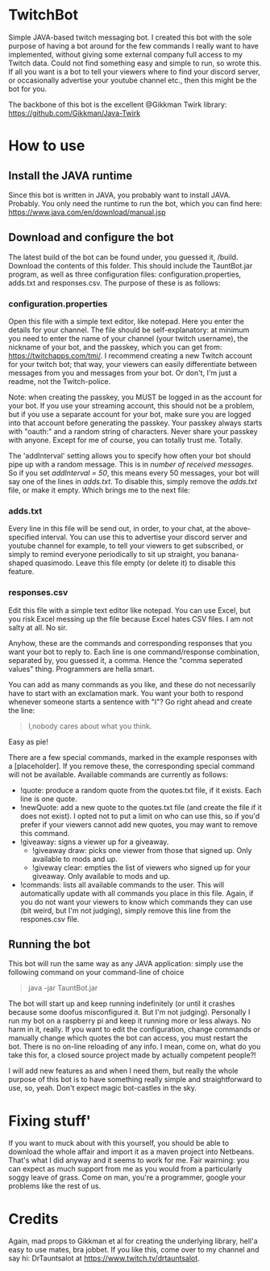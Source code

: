 # TwitchBot
Simple JAVA-based twitch messaging bot. I created this bot with the sole purpose of having a bot around for the few commands I really want to have implemented, without giving some external company full access to my Twitch data. Could not find something easy and simple to run, so wrote this. If all you want is a bot to tell your viewers where to find your discord server, or occasionally advertise your youtube channel etc., then this might be the bot for you. 

The backbone of this bot is the excellent @Gikkman Twirk library: https://github.com/Gikkman/Java-Twirk 

# How to use
## Install the JAVA runtime
Since this bot is written in JAVA, you probably want to install JAVA. Probably. You only need the runtime to run the bot, which you can find here: https://www.java.com/en/download/manual.jsp

## Download and configure the bot
The latest build of the bot can be found under, you guessed it, /build. Download the contents of this folder. This should include the TauntBot.jar program, as well as three configuration files: configuration.properties, adds.txt and responses.csv. The purpose of these is as follows:

### configuration.properties
Open this file with a simple text editor, like notepad. Here you enter the details for your channel. The file should be self-explanatory: at minimum you need to enter the name of your channel (your twitch username), the nickname of your bot, and the passkey, which you can get from: https://twitchapps.com/tmi/. I recommend creating a new Twitch account for your twitch bot; that way, your viewers can easily differentiate between messages from you and messages from your bot. Or don't, I'm just a readme, not the Twitch-police. 

Note: when creating the passkey, you MUST be logged in as the account for your bot. If you use your streaming account, this should not be a problem, but if you use a separate account for your bot, make sure you are logged into that account before generating the passkey. Your passkey always starts with "oauth:" and a random string of characters. Never share your passkey with anyone. Except for me of course, you can totally trust me. Totally.

The 'addInterval' setting allows you to specify how often your bot should pipe up with a random message. This is in *number of received messages*. So if you set *addInterval = 50*, this means every 50 messages, your bot will say one of the lines in *adds.txt*. To disable this, simply remove the *adds.txt* file, or make it empty. Which brings me to the next file:

### adds.txt
Every line in this file will be send out, in order, to your chat, at the above-specified interval. You can use this to advertise your discord server and youtube channel for example, to tell your viewers to get subscribed, or simply to remind everyone periodically to sit up straight, you banana-shaped quasimodo. Leave this file empty (or delete it) to disable this feature.

### responses.csv 
Edit this file with a simple text editor like notepad. You can use Excel, but you risk Excel messing up the file because Excel hates CSV files. I am not salty at all. No sir. 

Anyhow, these are the commands and corresponding responses that you want your bot to reply to. Each line is one command/response combination, separated by, you guessed it, a comma. Hence the "comma seperated values" thing. Programmers are hella smart.

You can add as many commands as you like, and these do not necessarily have to start with an exclamation mark. You want your both to respond whenever someone starts a sentence with "I"? Go right ahead and create the line:

>I,nobody cares about what you think.

Easy as pie!

There are a few special commands, marked in the example responses with a [placeholder]. If you remove these, the corresponding special command will not be available. Available commands are currently as follows:

- !quote: produce a random quote from the quotes.txt file, if it exists. Each line is one quote.
- !newQuote: add a new quote to the quotes.txt file (and create the file if it does not exist). I opted not to put a limit on who can use this, so if you'd prefer if your viewers cannot add new quotes, you may want to remove this command.
- !giveaway: signs a viewer up for a giveaway.
  - !giveaway draw: picks one viewer from those that signed up. Only available to mods and up.
  - !giveway clear: empties the list of viewers who signed up for your giveaway. Only available to mods and up.
- !commands: lists all available commands to the user. This will automatically update with all commands you place in this file. Again, if you do not want your viewers to know which commands they can use (bit weird, but I'm not judging), simply remove this line from the respones.csv file.

## Running the bot
This bot will run the same way as any JAVA application: simply use the following command on your command-line of choice

> java -jar TauntBot.jar

The bot will start up and keep running indefinitely (or until it crashes because some doofus misconfigured it. But I'm not judging). Personally I run my bot on a raspberry pi and keep it running more or less always. No harm in it, really. If you want to edit the configuration, change commands or manually change which quotes the bot can access, you must restart the bot. There is no on-line reloading of any info. I mean, come on, what do you take this for, a closed source project made by actually competent people?!

I will add new features as and when I need them, but really the whole purpose of this bot is to have something really simple and straightforward to use, so, yeah. Don't expect magic bot-castles in the sky. 

# Fixing stuff' 
If you want to muck about with this yourself, you should be able to download the whole affair and import it as a maven project into Netbeans. That's what I did anyway and it seems to work for me. Fair wairning: you can expect as much support from me as you would from a particularly soggy leave of grass. Come on man, you're a programmer, google your problems like the rest of us.

# Credits
Again, mad props to Gikkman et al for creating the underlying library, hell'a easy to use mates, bra jobbet. If you like this, come over to my channel and say hi: DrTauntsalot at https://www.twitch.tv/drtauntsalot. 
